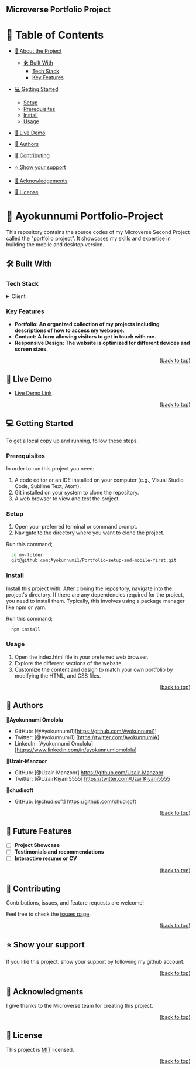 ## Microverse Portfolio Project


# 📗 Table of Contents

- [📖 About the Project](#about-project)
  - [🛠 Built With](#built-with)
    - [Tech Stack](#tech-stack)
    - [Key Features](#key-features)
- [💻 Getting Started](#getting-started)
  - [Setup](#setup)
  - [Prerequisites](#prerequisites)
  - [Install](#install)
  - [Usage](#usage)

- [🚀 Live Demo](#live-demo)
- [👥 Authors](#authors)
- [🤝 Contributing](#contributing)
- [⭐️ Show your support](#support)
- [🙏 Acknowledgements](#acknowledgements)
- [📝 License](#license)


# 📖 <a name="about-project">Ayokunnumi Portfolio-Project</a>


This repository contains the source codes of my Microverse Second Project called the "portfolio project". It showcases my skills and expertise in building the mobile and desktop version. 
## 🛠 Built With <a name="built-with"></a>

### Tech Stack <a name="tech-stack"></a>

<details>
  <summary>Client</summary>
  <ul>
    <li><a href="https://html.com/">HTML</a></li>
    <li><a href="https://www.css3.com/">CSS</a></li>

  </ul>
</details>

### Key Features <a name="key-features"></a>

- **Portfolio: An organized collection of my projects including descriptions of how to access my webpage.**
- **Contact: A form allowing visitors to get in touch with me.**
- **Responsive Design: The website is optimized for different devices and screen sizes.**

<p align="right">(<a href="#readme-top">back to top</a>)</p>

## 🚀 Live Demo <a name="live-demo"></a>
- [Live Demo Link](https://ayokunnumi1.github.io/Portfolio-setup-and-mobile-first/)


<p align="right">(<a href="#readme-top">back to top</a>)</p>



## 💻 Getting Started <a name="getting-started"></a>
To get a local copy up and running, follow these steps.

### Prerequisites

In order to run this project you need:

1. A code editor or an IDE installed on your computer (e.g., Visual Studio Code, Sublime Text, Atom).
2. Git installed on your system to clone the repository.
3. A web browser to view and test the project.


### Setup

1. Open your preferred terminal or command prompt.
2. Navigate to the directory where you want to clone the project.

  Run this command;
```sh
  cd my-folder
  git@github.com:Ayokunnumi1/Portfolio-setup-and-mobile-first.git
```

### Install

Install this project with:
After cloning the repository, navigate into the project's directory. If there are any dependencies required for the project, you need to install them. Typically, this involves using a package manager like npm or yarn.

  Run this command;
```sh
  npm install
```

### Usage

1. Open the index.html file in your preferred web browser.
2. Explore the different sections of the website.
3. Customize the content and design to match your own portfolio by modifying the HTML, and CSS files.

<p align="right">(<a href="#readme-top">back to top</a>)</p>


## 👥 Authors <a name="authors"></a>
👤**Ayokunnumi Omololu**

- GitHub: [@Ayokunnumi1][https://github.com/Ayokunnumi1]
- Twitter: [@Ayokunnumi1] [https://twitter.com/AyokunnumiA]
- LinkedIn: [Ayokunnumi Omololu] [https://www.linkedin.com/in/ayokunnumiomololu]

👤**Uzair-Manzoor**

- GitHub: [@Uzair-Manzoor] https://github.com/Uzair-Manzoor
- Twitter: [@UzairKiyani5555] https://twitter.com/UzairKiyani5555

👤**chudisoft**
- GitHub: [@chudisoft] https://github.com/chudisoft

 
 <p align="right">(<a href="#readme-top">back to top</a>)</p>

 
 ## 🔭 Future Features <a name="future-features"></a>

- [ ] **Project Showcase**
- [ ] **Testimonials and recommendations**
- [ ] **Interactive resume or CV**

<p align="right">(<a href="#readme-top">back to top</a>)</p>
 

 ## 🤝 Contributing <a name="contributing"></a>

Contributions, issues, and feature requests are welcome!

Feel free to check the [issues page](https://github.com/Ayokunnumi1/Portfolio-setup-and-mobile-first/issues).

<p align="right">(<a href="#readme-top">back to top</a>)</p>
 

## ⭐️ Show your support <a name="support"></a>

If you like this project. show your support by following my github account.


<p align="right">(<a href="#readme-top">back to top</a>)</p>


## 🙏 Acknowledgments <a name="acknowledgements"></a>
I give thanks to the Microverse team for creating this project.

<p align="right">(<a href="#readme-top">back to top</a>)</p>


## 📝 License <a name="license"></a>

This project is [MIT](/LICENSE) licensed.

<p align="right">(<a href="#readme-top">back to top</a>)</p>